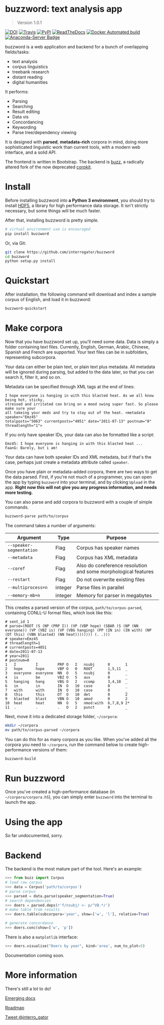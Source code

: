 buzzword: text analysis app
===========================

<!--- Don't edit the version line below manually. Let bump2version do it for you. -->
> Version 1.0.1

[![DOI](https://zenodo.org/badge/14568/interrogator/buzzword.svg)](https://zenodo.org/badge/latestdoi/14568/interrogator/buzzword) [![Travis](https://img.shields.io/travis/interrogator/buzzword.svg)](https://travis-ci.org/interrogator/buzzword) [![PyPI](https://img.shields.io/pypi/v/buzzword.svg)](https://pypi.python.org/pypi/buzzword) [![ReadTheDocs](https://readthedocs.org/projects/buzzword/badge/?version=latest)](http://buzzword.readthedocs.org/en/latest/) [![Docker Automated build](https://img.shields.io/docker/automated/interrogator/buzzword.svg)](https://hub.docker.com/r/interrogator/buzzword/) [![Anaconda-Server Badge](https://anaconda.org/asmeurer/conda/badges/installer/conda.svg)](https://anaconda.org/interro_gator/buzzword)

buzzword is a web application and backend for a bunch of overlapping fields/tasks:

- text analysis
- corpus linguistics
- treebank research
- distant reading
- digital humanities


It performs:

- Parsing
- Searching
- Result editing
- Data vis
- Concordancing
- Keywording
- Parse tree/dependency viewing

It is designed with **parsed**, **metadata-rich** corpora in mind, doing more sophisticated linguistic work than current tools, with a modern web interface, and a solid API.

The frontend is written in Bootstrap. The backend is [buzz](https://www.github.com/interrogator/buzz), a radically altered fork of the now deprecated [corpkit](https://www.github.com/interrogator/corpkit).

Install
=========

Before installing buzzword into **a Python 3 environment**, you should try to install [HDF5](https://support.hdfgroup.org/HDF5/release/obtainsrc.html), a library for high performance data storage. It isn't strictly necessary, but some things will be much faster.

After that, installing buzzword is pretty simple.

```bash
# virtual environment use is encouraged
pip install buzzword
```

Or, via Git:

```bash
git clone https://github.com/interrogator/buzzword
cd buzzword
python setup.py install
```

Quickstart
============

After installation, the following command will download and index a sample corpus of English, and load it in buzzword:

```bash
buzzword-quickstart
```

Make corpora
=============

Now that you have buzzword set up, you'll need some data. Data is simply a folder containing text files. Currently, English, German, Arabic, Chinese, Spanish and French are supported. Your text files can be in subfolders, representing subcorpora.

Your data can either be plain text, or plain text plus metadata. All metadata will be ignored during parsing, but added to the data later, so that you can search it, filter it, and so on.

Metadata can be specified through XML tags at the end of lines:

```
I hope everyone is hanging in with this blasted heat. As we all know being hot, sticky,
stressed and irritated can bring on a mood swing super fast. So please make sure your
all takeing your meds and try to stay out of the heat. <metadata speaker="Emz45" 
totalposts="5063" currentposts="4051" date="2011-07-13" postnum="0" threadlength="1">
```

If you only have speaker IDs, your data can also be formatted like a script:

```
Emz45: I hope everyone is hanging in with this blasted heat ...
FaanG: Barely, but i am!
```

Your data can have both speaker IDs and XML metadata, but if that's the case, perhaps just create a metadata attribute called `speaker`.

Once you have plain or metadata-added corpora, there are two ways to get the data parsed. First, if you're not much of a programmer, you can open the app by typing `buzzword` into your terminal, and by clicking `Upload` in the app. **Right now this will not give you any progress information, and needs more testing.**

You can also parse and add corpora to buzzword with a couple of simple commands.

```bash
buzzword-parse path/to/corpus
```

The command takes a number of arguments:

| Argument | Type  | Purpose  |
|---|---|---|
| `--speaker-segmentation`  | Flag | Corpus has speaker names  |
| `--metadata`  | Flag | Corpus has XML metadata  |
| `--coref`  | Flag  | Also do coreference resolution and some morphological features  |
| `--restart`  | Flag  | Do not overwrite existing files  |
| `--multiprocess=n`  | integer  | Parse files in parallel  |
| `--memory-mb=n`  | integer  | Memory for parser in megabytes  |

This creates a parsed version of the corpus, `path/to/corpus-parsed`, containing CONLL-U format files, which look like this:

```
# sent_id 1
# parse=(ROOT (S (NP (PRP I)) (VP (VBP hope) (SBAR (S (NP (NN everyone)) (VP (VBZ is) (VP (VBG hanging) (PP (IN in) (IN with) (NP (DT this) (VBN blasted) (NN heat)))))))) (. .)))
# speaker=Emz45
# threadlength=1
# currentposts=4051
# date=2011-07-13
# year=2011
# postnum=0
1   I         I         PRP O   2   nsubj      0       1
2   hope      hope      VBP O   0   ROOT       1,5,11  _
3   everyone  everyone  NN  O   5   nsubj      0       _
4   is        be        VBZ O   5   aux        0       _
5   hanging   hang      VBG O   2   ccomp      3,4,10  _
6   in        in        IN  O   10  case       0       _
7   with      with      IN  O   10  case       0       _
8   this      this      DT  O   10  det        0       2
9   blasted   blast     VBN O   10  amod       0       2
10  heat      heat      NN  O   5   nmod:with  6,7,8,9 2*
11  .         .         .   O   2   punct      0       _
```


Next, move it into a dedicated storage folder, `~/corpora`:

```bash
mkdir ~/corpora
mv path/to/corpus-parsed ~/corpora
```
 
You can do this for as many corpora as you like. When you've added all the corpora you need to `~/corpora`, run the command below to create high-performance versions of them:

```bash
buzzword-build
```

Run buzzword
=============

Once you've created a high-performance database (in `~/corpora/corpora.h5`), you can simply enter `buzzword` into the terminal to launch the app.

Using the app
==============

So far undocumented, sorry.

Backend
==========

The backend is the most mature part of the tool. Here's an example:

```python
>>> from buzz import Corpus
# load raw corpus
>>> data = Corpus('path/to/corpus')
# parse corpus
>>> parsed = data.parse(speaker_segmentation=True)
# search dependencies
>>> doers = parsed.deps(r'f/nsubj/ <- p/^VB.*/')
# make table from results
>>> doers.table(subcorpora='year', show=['w', 'l'], relative=True)
```

```python
# generate concordance
>>> doers.conc(show=['w', 'p'])
```

There is also a `matplotlib` interface:

```python
>>> doers.visualise("Doers by year", kind='area', num_to_plot=5)
```

Documentation coming soon.

More information
=================

There's still a lot to do!

[Emerging docs](http://buzzword.readthedocs.io/)

[Roadmap](https://github.com/interrogator/buzzword/blob/master/roadmap.md)

[Tweet @interro_gator](https://twitter.com/interro_gator)
